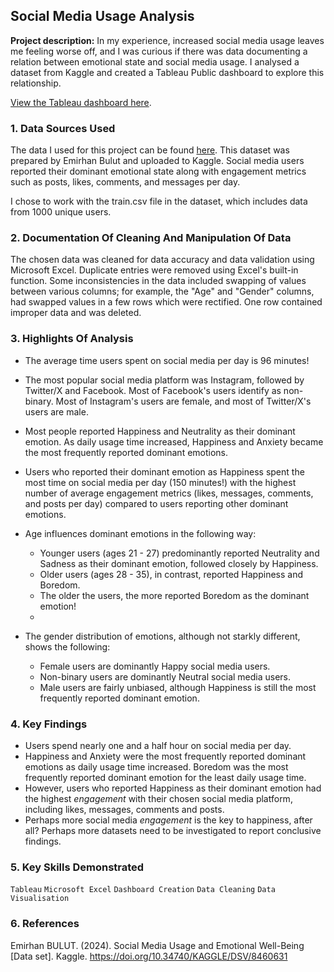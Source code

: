 ## Social Media Usage Analysis

**Project description:**
In my experience, increased social media usage leaves me feeling worse off, and I was curious if there was data documenting a relation between emotional state and social media usage. I analysed a dataset from Kaggle and created a Tableau Public dashboard to explore this relationship.

[View the Tableau dashboard here](https://public.tableau.com/app/profile/tulika.khargonkar/viz/Project-SocialMediaDashboard/dashboard).

### 1. Data Sources Used

The data I used for this project can be found [here](https://www.kaggle.com/datasets/emirhanai/social-media-usage-and-emotional-well-being). This dataset was prepared by Emirhan Bulut and uploaded to Kaggle. Social media users reported their dominant emotional state along with engagement metrics such as posts, likes, comments, and messages per day.

I chose to work with the train.csv file in the dataset, which includes data from 1000 unique users.

### 2. Documentation Of Cleaning And Manipulation Of Data

The chosen data was cleaned for data accuracy and data validation using Microsoft Excel.
Duplicate entries were removed using Excel's built-in function. Some inconsistencies in the data included swapping of values between various columns; for example, the "Age" and "Gender" columns, had swapped values in a few rows which were rectified. One row contained improper data and was deleted. 

### 3. Highlights Of Analysis

* The average time users spent on social media per day is 96 minutes!
  
* The most popular social media platform was Instagram, followed by Twitter/X and Facebook. Most of Facebook's users identify as non-binary. Most of Instagram's users are female, and most of Twitter/X's users are male.
  
* Most people reported Happiness and Neutrality as their dominant emotion. As daily usage time increased, Happiness and Anxiety became the most frequently reported dominant emotions.

* Users who reported their dominant emotion as Happiness spent the most time on social media per day (150 minutes!) with the highest number of average engagement metrics (likes, messages, comments, and posts per day) compared to users reporting other dominant emotions.
  
* Age influences dominant emotions in the following way:
  - Younger users (ages 21 - 27) predominantly reported Neutrality and Sadness as their dominant emotion, followed closely by Happiness.
  - Older users (ages 28 - 35), in contrast, reported Happiness and Boredom.
  - The older the users, the more reported Boredom as the dominant emotion!
  - 
* The gender distribution of emotions, although not starkly different, shows the following:
  - Female users are dominantly Happy social media users.
  - Non-binary users are dominantly Neutral social media users.
  - Male users are fairly unbiased, although Happiness is still the most frequently reported dominant emotion.


### 4. Key Findings

* Users spend nearly one and a half hour on social media per day.
* Happiness and Anxiety were the most frequently reported dominant emotions as daily usage time increased. Boredom was the most frequently reported dominant emotion for the least daily usage time.
* However, users who reported Happiness as their dominant emotion had the highest _engagement_ with their chosen social media platform, including likes, messages, comments and posts.
* Perhaps more social media _engagement_ is the key to happiness, after all? Perhaps more datasets need to be investigated to report conclusive findings.

### 5. Key Skills Demonstrated

```Tableau```  ```Microsoft Excel```  ```Dashboard Creation```  ```Data Cleaning```  ```Data Visualisation```

### 6. References

Emirhan BULUT. (2024). Social Media Usage and Emotional Well-Being [Data set]. Kaggle. https://doi.org/10.34740/KAGGLE/DSV/8460631
